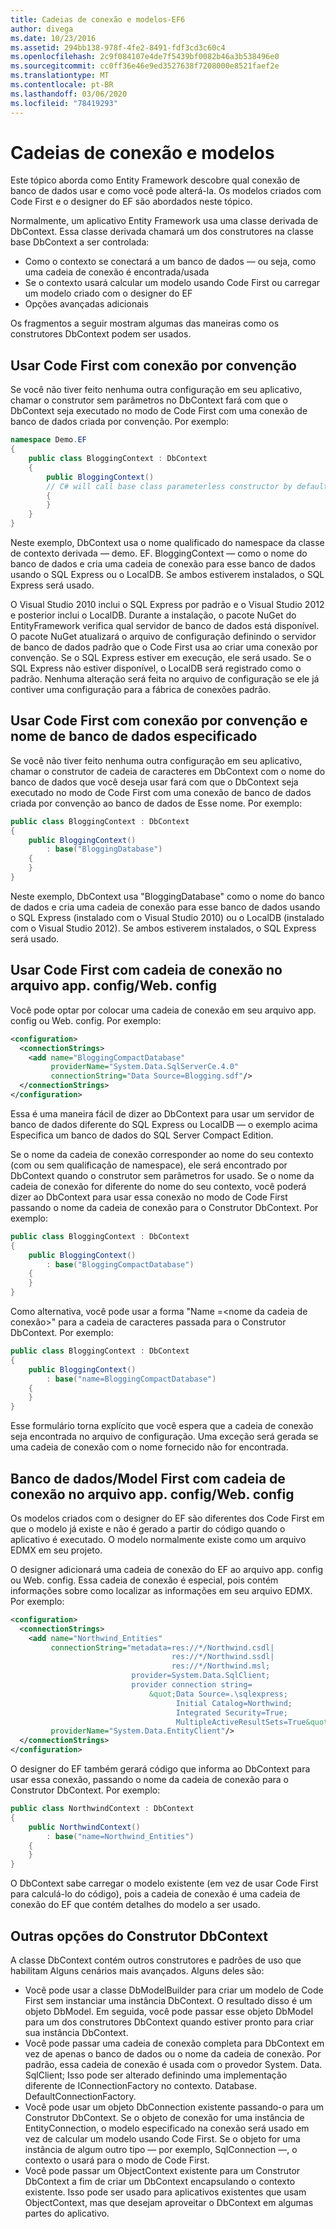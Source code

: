 ```yaml
---
title: Cadeias de conexão e modelos-EF6
author: divega
ms.date: 10/23/2016
ms.assetid: 294bb138-978f-4fe2-8491-fdf3cd3c60c4
ms.openlocfilehash: 2c9f084107e4de7f5439bf0082b46a3b538496e0
ms.sourcegitcommit: cc0ff36e46e9ed3527638f7208000e8521faef2e
ms.translationtype: MT
ms.contentlocale: pt-BR
ms.lasthandoff: 03/06/2020
ms.locfileid: "78419293"
---
```

# <a name="connection-strings-and-models"></a>Cadeias de conexão e modelos
Este tópico aborda como Entity Framework descobre qual conexão de banco de dados usar e como você pode alterá-la. Os modelos criados com Code First e o designer do EF são abordados neste tópico.  

Normalmente, um aplicativo Entity Framework usa uma classe derivada de DbContext. Essa classe derivada chamará um dos construtores na classe base DbContext a ser controlada:  

- Como o contexto se conectará a um banco de dados — ou seja, como uma cadeia de conexão é encontrada/usada  
- Se o contexto usará calcular um modelo usando Code First ou carregar um modelo criado com o designer do EF  
- Opções avançadas adicionais  

Os fragmentos a seguir mostram algumas das maneiras como os construtores DbContext podem ser usados.  

## <a name="use-code-first-with-connection-by-convention"></a>Usar Code First com conexão por convenção  

Se você não tiver feito nenhuma outra configuração em seu aplicativo, chamar o construtor sem parâmetros no DbContext fará com que o DbContext seja executado no modo de Code First com uma conexão de banco de dados criada por convenção. Por exemplo:  

``` csharp  
namespace Demo.EF
{
    public class BloggingContext : DbContext
    {
        public BloggingContext()
        // C# will call base class parameterless constructor by default
        {
        }
    }
}
```  

Neste exemplo, DbContext usa o nome qualificado do namespace da classe de contexto derivada — demo. EF. BloggingContext — como o nome do banco de dados e cria uma cadeia de conexão para esse banco de dados usando o SQL Express ou o LocalDB. Se ambos estiverem instalados, o SQL Express será usado.  

O Visual Studio 2010 inclui o SQL Express por padrão e o Visual Studio 2012 e posterior inclui o LocalDB. Durante a instalação, o pacote NuGet do EntityFramework verifica qual servidor de banco de dados está disponível. O pacote NuGet atualizará o arquivo de configuração definindo o servidor de banco de dados padrão que o Code First usa ao criar uma conexão por convenção. Se o SQL Express estiver em execução, ele será usado. Se o SQL Express não estiver disponível, o LocalDB será registrado como o padrão. Nenhuma alteração será feita no arquivo de configuração se ele já contiver uma configuração para a fábrica de conexões padrão.  

## <a name="use-code-first-with-connection-by-convention-and-specified-database-name"></a>Usar Code First com conexão por convenção e nome de banco de dados especificado  

Se você não tiver feito nenhuma outra configuração em seu aplicativo, chamar o construtor de cadeia de caracteres em DbContext com o nome do banco de dados que você deseja usar fará com que o DbContext seja executado no modo de Code First com uma conexão de banco de dados criada por convenção ao banco de dados de Esse nome. Por exemplo:  

``` csharp  
public class BloggingContext : DbContext
{
    public BloggingContext()
        : base("BloggingDatabase")
    {
    }
}
```  

Neste exemplo, DbContext usa "BloggingDatabase" como o nome do banco de dados e cria uma cadeia de conexão para esse banco de dados usando o SQL Express (instalado com o Visual Studio 2010) ou o LocalDB (instalado com o Visual Studio 2012). Se ambos estiverem instalados, o SQL Express será usado.  

## <a name="use-code-first-with-connection-string-in-appconfigwebconfig-file"></a>Usar Code First com cadeia de conexão no arquivo app. config/Web. config  

Você pode optar por colocar uma cadeia de conexão em seu arquivo app. config ou Web. config. Por exemplo:  

``` xml  
<configuration>
  <connectionStrings>
    <add name="BloggingCompactDatabase"
         providerName="System.Data.SqlServerCe.4.0"
         connectionString="Data Source=Blogging.sdf"/>
  </connectionStrings>
</configuration>
```  

Essa é uma maneira fácil de dizer ao DbContext para usar um servidor de banco de dados diferente do SQL Express ou LocalDB — o exemplo acima Especifica um banco de dados do SQL Server Compact Edition.  

Se o nome da cadeia de conexão corresponder ao nome do seu contexto (com ou sem qualificação de namespace), ele será encontrado por DbContext quando o construtor sem parâmetros for usado. Se o nome da cadeia de conexão for diferente do nome do seu contexto, você poderá dizer ao DbContext para usar essa conexão no modo de Code First passando o nome da cadeia de conexão para o Construtor DbContext. Por exemplo:  

``` csharp  
public class BloggingContext : DbContext
{
    public BloggingContext()
        : base("BloggingCompactDatabase")
    {
    }
}
```  

Como alternativa, você pode usar a forma "Name =\<nome da cadeia de conexão\>" para a cadeia de caracteres passada para o Construtor DbContext. Por exemplo:  

``` csharp  
public class BloggingContext : DbContext
{
    public BloggingContext()
        : base("name=BloggingCompactDatabase")
    {
    }
}
```  

Esse formulário torna explícito que você espera que a cadeia de conexão seja encontrada no arquivo de configuração. Uma exceção será gerada se uma cadeia de conexão com o nome fornecido não for encontrada.  

## <a name="databasemodel-first-with-connection-string-in-appconfigwebconfig-file"></a>Banco de dados/Model First com cadeia de conexão no arquivo app. config/Web. config  

Os modelos criados com o designer do EF são diferentes dos Code First em que o modelo já existe e não é gerado a partir do código quando o aplicativo é executado. O modelo normalmente existe como um arquivo EDMX em seu projeto.  

O designer adicionará uma cadeia de conexão do EF ao arquivo app. config ou Web. config. Essa cadeia de conexão é especial, pois contém informações sobre como localizar as informações em seu arquivo EDMX. Por exemplo:  

``` xml  
<configuration>  
  <connectionStrings>  
    <add name="Northwind_Entities"  
         connectionString="metadata=res://*/Northwind.csdl|  
                                    res://*/Northwind.ssdl|  
                                    res://*/Northwind.msl;  
                           provider=System.Data.SqlClient;  
                           provider connection string=  
                               &quot;Data Source=.\sqlexpress;  
                                     Initial Catalog=Northwind;  
                                     Integrated Security=True;  
                                     MultipleActiveResultSets=True&quot;"  
         providerName="System.Data.EntityClient"/>  
  </connectionStrings>  
</configuration>
```  

O designer do EF também gerará código que informa ao DbContext para usar essa conexão, passando o nome da cadeia de conexão para o Construtor DbContext. Por exemplo:  

``` csharp  
public class NorthwindContext : DbContext
{
    public NorthwindContext()
        : base("name=Northwind_Entities")
    {
    }
}
```  

O DbContext sabe carregar o modelo existente (em vez de usar Code First para calculá-lo do código), pois a cadeia de conexão é uma cadeia de conexão do EF que contém detalhes do modelo a ser usado.  

## <a name="other-dbcontext-constructor-options"></a>Outras opções do Construtor DbContext  

A classe DbContext contém outros construtores e padrões de uso que habilitam Alguns cenários mais avançados. Alguns deles são:  

- Você pode usar a classe DbModelBuilder para criar um modelo de Code First sem instanciar uma instância DbContext. O resultado disso é um objeto DbModel. Em seguida, você pode passar esse objeto DbModel para um dos construtores DbContext quando estiver pronto para criar sua instância DbContext.  
- Você pode passar uma cadeia de conexão completa para DbContext em vez de apenas o banco de dados ou o nome da cadeia de conexão. Por padrão, essa cadeia de conexão é usada com o provedor System. Data. SqlClient; Isso pode ser alterado definindo uma implementação diferente de IConnectionFactory no contexto. Database. DefaultConnectionFactory.  
- Você pode usar um objeto DbConnection existente passando-o para um Construtor DbContext. Se o objeto de conexão for uma instância de EntityConnection, o modelo especificado na conexão será usado em vez de calcular um modelo usando Code First. Se o objeto for uma instância de algum outro tipo — por exemplo, SqlConnection —, o contexto o usará para o modo de Code First.  
- Você pode passar um ObjectContext existente para um Construtor DbContext a fim de criar um DbContext encapsulando o contexto existente. Isso pode ser usado para aplicativos existentes que usam ObjectContext, mas que desejam aproveitar o DbContext em algumas partes do aplicativo.  
